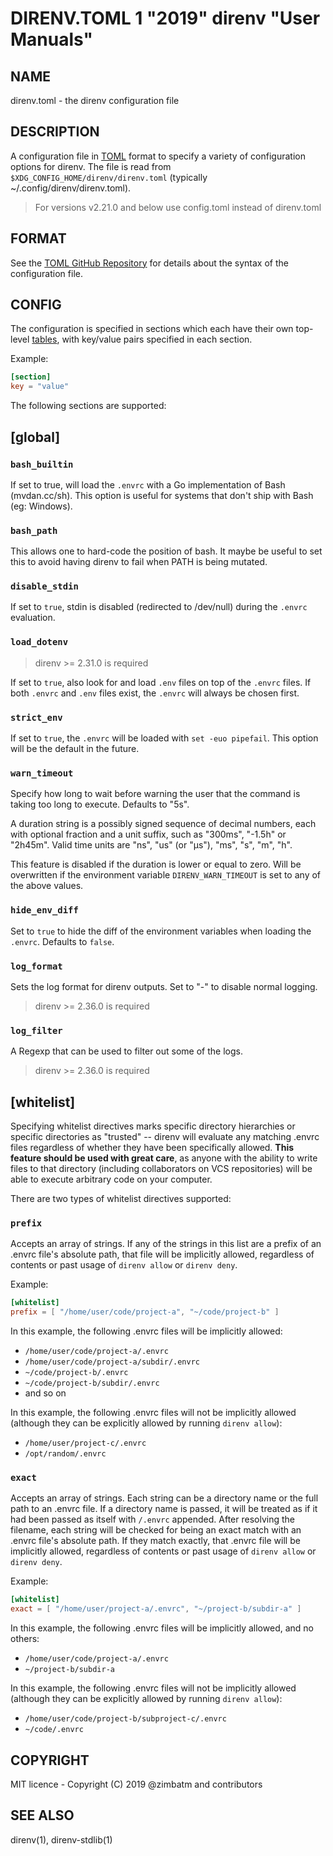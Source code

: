 DIRENV.TOML 1 "2019" direnv "User Manuals"
==========================================

NAME
----

direnv.toml - the direnv configuration file

DESCRIPTION
-----------

A configuration file in [TOML](https://github.com/toml-lang/toml) format to specify a variety of configuration options for direnv. The file is read from `$XDG_CONFIG_HOME/direnv/direnv.toml` (typically ~/.config/direnv/direnv.toml).

> For versions v2.21.0 and below use config.toml instead of direnv.toml

FORMAT
------

See the [TOML GitHub Repository](https://github.com/toml-lang/toml) for details about the syntax of the configuration file.

CONFIG
------

The configuration is specified in sections which each have their own top-level [tables](https://github.com/toml-lang/toml#table), with key/value pairs specified in each section.

Example:

```toml
[section]
key = "value"
```

The following sections are supported:

## [global]

### `bash_builtin`

If set to true, will load the `.envrc` with a Go implementation of Bash (mvdan.cc/sh). This option is useful for systems that don't ship with Bash (eg: Windows).

### `bash_path`

This allows one to hard-code the position of bash. It maybe be useful to set this to avoid having direnv to fail when PATH is being mutated.

### `disable_stdin`

If set to `true`, stdin is disabled (redirected to /dev/null) during the `.envrc` evaluation.

### `load_dotenv`

> direnv >= 2.31.0 is required

If set to `true`, also look for and load `.env` files on top of the `.envrc` files. If both `.envrc` and `.env` files exist, the `.envrc` will always be chosen first.

### `strict_env`

If set to `true`, the `.envrc` will be loaded with `set -euo pipefail`. This
option will be the default in the future.

### `warn_timeout`

Specify how long to wait before warning the user that the command is taking
too long to execute. Defaults to "5s".

A duration string is a possibly signed sequence of decimal numbers, each with
optional fraction and a unit suffix, such as "300ms", "-1.5h" or "2h45m".
Valid time units are "ns", "us" (or "µs"), "ms", "s", "m", "h".

This feature is disabled if the duration is lower or equal to zero.
Will be overwritten if the environment variable `DIRENV_WARN_TIMEOUT` is set to any of the above values.

### `hide_env_diff`

Set to `true` to hide the diff of the environment variables when loading the
`.envrc`. Defaults to `false`.

### `log_format`

Sets the log format for direnv outputs. Set to "-" to disable normal logging.

> direnv >= 2.36.0 is required

### `log_filter`

A Regexp that can be used to filter out some of the logs.

> direnv >= 2.36.0 is required

## [whitelist]

Specifying whitelist directives marks specific directory hierarchies or specific directories as "trusted" -- direnv will evaluate any matching .envrc files regardless of whether they have been specifically allowed. **This feature should be used with great care**, as anyone with the ability to write files to that directory (including collaborators on VCS repositories) will be able to execute arbitrary code on your computer.

There are two types of whitelist directives supported:

### `prefix`

Accepts an array of strings. If any of the strings in this list are a prefix of an .envrc file's absolute path, that file will be implicitly allowed, regardless of contents or past usage of `direnv allow` or `direnv deny`.

Example:

```toml
[whitelist]
prefix = [ "/home/user/code/project-a", "~/code/project-b" ]
```

In this example, the following .envrc files will be implicitly allowed:

* `/home/user/code/project-a/.envrc`
* `/home/user/code/project-a/subdir/.envrc`
* `~/code/project-b/.envrc`
* `~/code/project-b/subdir/.envrc`
* and so on

In this example, the following .envrc files will not be implicitly allowed (although they can be explicitly allowed by running `direnv allow`):

* `/home/user/project-c/.envrc`
* `/opt/random/.envrc`

### `exact`

Accepts an array of strings. Each string can be a directory name or the full path to an .envrc file. If a directory name is passed, it will be treated as if it had been passed as itself with `/.envrc` appended. After resolving the filename, each string will be checked for being an exact match with an .envrc file's absolute path. If they match exactly, that .envrc file will be implicitly allowed, regardless of contents or past usage of `direnv allow` or `direnv deny`.

Example:

```toml
[whitelist]
exact = [ "/home/user/project-a/.envrc", "~/project-b/subdir-a" ]
```

In this example, the following .envrc files will be implicitly allowed, and no others:

* `/home/user/code/project-a/.envrc`
* `~/project-b/subdir-a`

In this example, the following .envrc files will not be implicitly allowed (although they can be explicitly allowed by running `direnv allow`):

* `/home/user/code/project-b/subproject-c/.envrc`
* `~/code/.envrc`

COPYRIGHT
---------

MIT licence - Copyright (C) 2019 @zimbatm and contributors

SEE ALSO
--------

direnv(1), direnv-stdlib(1)
